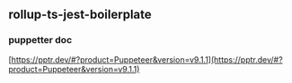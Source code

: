 ## rollup-ts-jest-boilerplate


### puppetter doc
[https://pptr.dev/#?product=Puppeteer&version=v9.1.1](https://pptr.dev/#?product=Puppeteer&version=v9.1.1)
